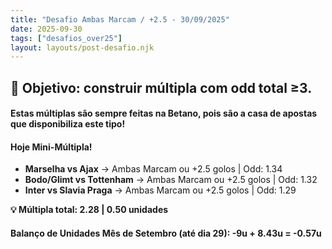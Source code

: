 ```yaml
---
title: "Desafio Ambas Marcam / +2.5 - 30/09/2025"
date: 2025-09-30
tags: ["desafios_over25"]
layout: layouts/post-desafio.njk
---
```


## 🎯 Objetivo: construir múltipla com odd total ≥3. 

#### Estas múltiplas são sempre feitas na Betano, pois são a casa de apostas que disponibiliza este tipo!

#### Hoje Mini-Múltipla!

- **Marselha vs Ajax** → Ambas Marcam ou +2.5 golos | Odd: 1.34 
- **Bodo/Glimt vs Tottenham** → Ambas Marcam ou +2.5 golos | Odd: 1.32
- **Inter vs Slavia Praga** → Ambas Marcam ou +2.5 golos | Odd: 1.29

**💡 Múltipla total: 2.28 | 0.50 unidades** 

#### Balanço de Unidades Mês de Setembro (até dia 29): -9u + 8.43u = -0.57u